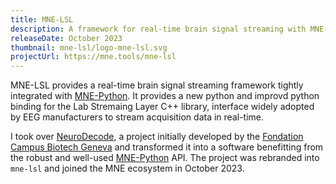 ```yaml
---
title: MNE-LSL
description: A framework for real-time brain signal streaming with MNE-Python.
releaseDate: October 2023
thumbnail: mne-lsl/logo-mne-lsl.svg
projectUrl: https://mne.tools/mne-lsl
---
```


MNE-LSL provides a real-time brain signal streaming framework tightly integrated with
[MNE-Python](https://mne.tools). It provides a new python and improvd python binding
for the Lab Stremaing Layer C++ library, interface widely adopted by EEG manufacturers
to stream acquisition data in real-time.

I took over [NeuroDecode](https://github.com/dbdq/neurodecode), a project initially
developed by the [Fondation Campus Biotech Geneva](https://hnp.fcbg.ch/) and transformed
it into a software benefitting from the robust and well-used
[MNE-Python](https://mne.tools) API. The project was rebranded into `mne-lsl` and joined
the MNE ecosystem in October 2023.
